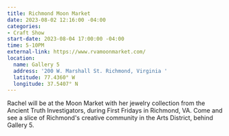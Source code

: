 ```yaml
---
title: Richmond Moon Market
date: 2023-08-02 12:16:00 -04:00
categories:
- Craft Show
start-date: 2023-08-04 17:00:00 -04:00
time: 5-10PM
external-link: https://www.rvamoonmarket.com/
location:
  name: Gallery 5
  address: '200 W. Marshall St. Richmond, Virginia '
  latitude: 77.4360° W
  longitude: 37.5407° N
---
```


Rachel will be at the Moon Market with her jewelry collection from the Ancient Truth Investigators, during First Fridays in Richmond, VA. Come and see a slice of Richmond's creative community in the Arts District, behind Gallery 5. 